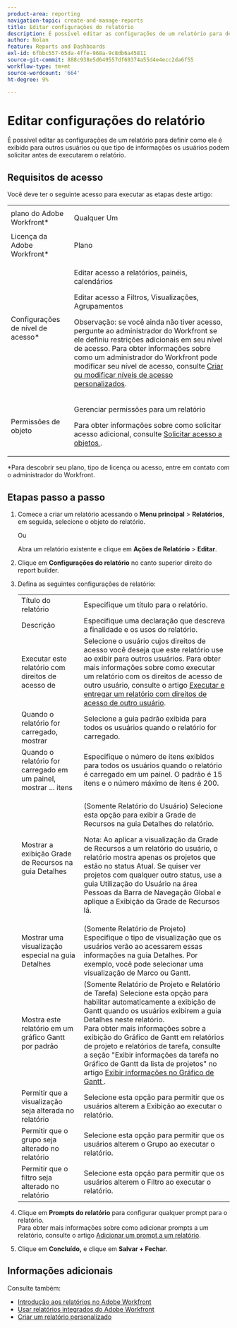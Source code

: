 ```yaml
---
product-area: reporting
navigation-topic: create-and-manage-reports
title: Editar configurações do relatório
description: É possível editar as configurações de um relatório para definir como ele é exibido para outros usuários ou que tipo de informações os usuários podem solicitar antes de executarem o relatório.
author: Nolan
feature: Reports and Dashboards
exl-id: 6fbbc557-65da-4ffe-968a-9c8db6a45811
source-git-commit: 888c938e5d649557df69374a55d4e4ecc2da6f55
workflow-type: tm+mt
source-wordcount: '664'
ht-degree: 9%

---
```


# Editar configurações do relatório

É possível editar as configurações de um relatório para definir como ele é exibido para outros usuários ou que tipo de informações os usuários podem solicitar antes de executarem o relatório.

## Requisitos de acesso

Você deve ter o seguinte acesso para executar as etapas deste artigo:

<table style="table-layout:auto"> 
 <col> 
 <col> 
 <tbody> 
  <tr> 
   <td role="rowheader">plano do Adobe Workfront*</td> 
   <td> <p>Qualquer Um</p> </td> 
  </tr> 
  <tr> 
   <td role="rowheader">Licença da Adobe Workfront*</td> 
   <td> <p>Plano </p> </td> 
  </tr> 
  <tr> 
   <td role="rowheader">Configurações de nível de acesso*</td> 
   <td> <p>Editar acesso a relatórios, painéis, calendários</p> <p>Editar acesso a Filtros, Visualizações, Agrupamentos</p> <p>Observação: se você ainda não tiver acesso, pergunte ao administrador do Workfront se ele definiu restrições adicionais em seu nível de acesso. Para obter informações sobre como um administrador do Workfront pode modificar seu nível de acesso, consulte <a href="../../../administration-and-setup/add-users/configure-and-grant-access/create-modify-access-levels.md" class="MCXref xref">Criar ou modificar níveis de acesso personalizados</a>.</p> </td> 
  </tr> 
  <tr> 
   <td role="rowheader">Permissões de objeto</td> 
   <td> <p>Gerenciar permissões para um relatório</p> <p>Para obter informações sobre como solicitar acesso adicional, consulte <a href="../../../workfront-basics/grant-and-request-access-to-objects/request-access.md" class="MCXref xref">Solicitar acesso a objetos </a>.</p> </td> 
  </tr> 
 </tbody> 
</table>

&#42;Para descobrir seu plano, tipo de licença ou acesso, entre em contato com o administrador do Workfront.

## Etapas passo a passo

1. Comece a criar um relatório acessando o **Menu principal** > **Relatórios**, em seguida, selecione o objeto do relatório.

   Ou

   Abra um relatório existente e clique em **Ações de Relatório** > **Editar**.

1. Clique em **Configurações do relatório** no canto superior direito do report builder.
1. Defina as seguintes configurações de relatório:

   <table style="table-layout:auto"> 
    <col> 
    <col> 
    <tbody> 
     <tr> 
      <td role="rowheader">Título do relatório</td> 
      <td>Especifique um título para o relatório.</td> 
     </tr> 
     <tr> 
      <td role="rowheader">Descrição</td> 
      <td>Especifique uma declaração que descreva a finalidade e os usos do relatório.</td> 
     </tr> 
     <tr> 
      <td role="rowheader">Executar este relatório com direitos de acesso de</td> 
      <td>Selecione o usuário cujos direitos de acesso você deseja que este relatório use ao exibir para outros usuários. Para obter mais informações sobre como executar um relatório com os direitos de acesso de outro usuário, consulte o artigo <a href="../../../reports-and-dashboards/reports/creating-and-managing-reports/run-deliver-report-access-rights-another-user.md" class="MCXref xref">Executar e entregar um relatório com direitos de acesso de outro usuário</a>.</td> 
     </tr> 
     <tr> 
      <td role="rowheader">Quando o relatório for carregado, mostrar</td> 
      <td>Selecione a guia padrão exibida para todos os usuários quando o relatório for carregado.</td> 
     </tr> 
     <tr> 
      <td role="rowheader">Quando o relatório for carregado em um painel, mostrar ... itens</td> 
      <td>Especifique o número de itens exibidos para todos os usuários quando o relatório é carregado em um painel. O padrão é 15 itens e o número máximo de itens é 200.</td> 
     </tr> 
     <tr> 
      <td role="rowheader">Mostrar a exibição Grade de Recursos na guia Detalhes</td> 
      <td> <p>(Somente Relatório do Usuário) Selecione esta opção para exibir a Grade de Recursos na guia Detalhes do relatório.</p> <p>Nota: Ao aplicar a visualização da Grade de Recursos a um relatório do usuário, o relatório mostra apenas os projetos que estão no status Atual. Se quiser ver projetos com qualquer outro status, use a guia Utilização do Usuário na área Pessoas da Barra de Navegação Global e aplique a Exibição da Grade de Recursos lá. <!--
         <MadCap:conditionalText data-mc-conditions="QuicksilverOrClassic.Draft mode">
          For more information about using the Resource Grid, see the article Overview of the Resource Grid . (drafted because this article is drafted also: Article is in draft Feb 1, 2021)
         </MadCap:conditionalText>
        --></p> </td> 
     </tr> 
     <tr> 
      <td role="rowheader">Mostrar uma visualização especial na guia Detalhes</td> 
      <td>(Somente Relatório de Projeto) Especifique o tipo de visualização que os usuários verão ao acessarem essas informações na guia Detalhes. Por exemplo, você pode selecionar uma visualização de Marco ou Gantt.</td> 
     </tr> 
     <tr> 
      <td role="rowheader">Mostra este relatório em um gráfico Gantt por padrão</td> 
      <td>(Somente Relatório de Projeto e Relatório de Tarefa) Selecione esta opção para habilitar automaticamente a exibição de Gantt quando os usuários exibirem a guia Detalhes neste relatório.<br>Para obter mais informações sobre a exibição do Gráfico de Gantt em relatórios de projeto e relatórios de tarefa, consulte a seção "Exibir informações da tarefa no Gráfico de Gantt da lista de projetos" no artigo <a href="../../../manage-work/gantt-chart/use-the-gantt-chart/view-info-in-gantt.md" class="MCXref xref">Exibir informações no Gráfico de Gantt </a>.</td> 
     </tr> 
     <tr> 
      <td role="rowheader">Permitir que a visualização seja alterada no relatório</td> 
      <td>Selecione esta opção para permitir que os usuários alterem a Exibição ao executar o relatório.</td> 
     </tr> 
     <tr> 
      <td role="rowheader">Permitir que o grupo seja alterado no relatório</td> 
      <td>Selecione esta opção para permitir que os usuários alterem o Grupo ao executar o relatório.</td> 
     </tr> 
     <tr> 
      <td role="rowheader">Permitir que o filtro seja alterado no relatório</td> 
      <td>Selecione esta opção para permitir que os usuários alterem o Filtro ao executar o relatório.</td> 
     </tr> 
    </tbody> 
   </table>

1. Clique em **Prompts do relatório** para configurar qualquer prompt para o relatório.\
   Para obter mais informações sobre como adicionar prompts a um relatório, consulte o artigo [Adicionar um prompt a um relatório](../../../reports-and-dashboards/reports/creating-and-managing-reports/add-prompt-report.md).

1. Clique em **Concluído,** e clique em **Salvar + Fechar**.

## Informações adicionais

Consulte também:

<!--outdated: * [Basic Report Creation Program for the new Workfront experience](https://one.workfront.com/s/basic-report-creation-program) -->
* [Introdução aos relatórios no Adobe Workfront](../../../reports-and-dashboards/reports/reporting/get-started-reports-workfront.md)
* [Usar relatórios integrados do Adobe Workfront](../../../reports-and-dashboards/reports/using-built-in-reports/use-workfront-built-in-reports.md)
* [Criar um relatório personalizado](../../../reports-and-dashboards/reports/creating-and-managing-reports/create-custom-report.md)
